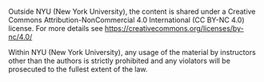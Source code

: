 Outside NYU (New York University), the content is shared under a Creative Commons Attribution-NonCommercial 4.0 International (CC BY-NC 4.0) license. For more details see https://creativecommons.org/licenses/by-nc/4.0/

Within NYU (New York University), any usage of the material by instructors other than the authors is strictly prohibited and any violators will be prosecuted to the fullest extent of the law.
